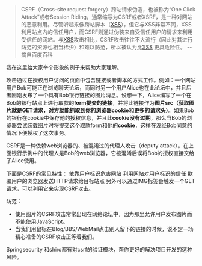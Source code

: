 >CSRF（Cross-site request forgery）跨站请求伪造，也被称为“One Click Attack”或者Session Riding，通常缩写为CSRF或者XSRF，是一种对网站的恶意利用。尽管听起来像跨站脚本（[XSS](https://baike.baidu.com/item/XSS)），但它与XSS非常不同，XSS利用站点内的信任用户，而CSRF则通过伪装来自受信任用户的请求来利用受信任的网站。与[XSS](https://baike.baidu.com/item/XSS)攻击相比，CSRF攻击往往不大流行（因此对其进行防范的资源也相当稀少）和难以防范，所以被认为比[XSS](https://baike.baidu.com/item/XSS)
更具危险性。   --摘自百度百科

我在这里给大家举个形象的例子来帮助大家理解。

攻击通过在授权用户访问的页面中包含链接或者脚本的方式工作。例如：一个网站用户Bob可能正在浏览聊天论坛，而同时另一个用户Alice也在此论坛中，并且后者刚刚发布了一个具有Bob银行链接的图片消息。设想一下，Alice编写了一个在Bob的银行站点上进行取款的**form提交的链接**，并将此链接作为**图片src（获取图片就是GET请求，对方就能抓取到你的浏览器cookie和更多的请求头）**。如果Bob的银行在cookie中保存他的授权信息，并且此**cookie没有过期**，那么当Bob的浏览器尝试装载图片时将提交这个取款form和他的**cookie**，这样在没经Bob同意的情况下便授权了这次事务。

CSRF是一种依赖web浏览器的、被混淆过的代理人攻击（deputy attack）。在上面银行示例中的代理人是Bob的web浏览器，它被混淆后误将Bob的授权直接交给了Alice使用。

下面是CSRF的常见特性：
依靠用户标识危害网站
利用网站对用户标识的信任
欺骗用户的浏览器发送HTTP请求给目标站点
另外可以通过IMG标签会触发一个GET请求，可以利用它来实现CSRF攻击。

防范：
* 使用图片的CSRF攻击常常出现在网络论坛中，因为那里允许用户发布图片而不能使用JavaScript。
* 当我们用鼠标在Blog/BBS/WebMail点击别人留下的链接的时候，说不定一场精心准备的CSRF攻击正等着我们。

Springsecurity 和shiro都有对csrf的验证模块，帮你更好的解决项目开发的这种风险。


